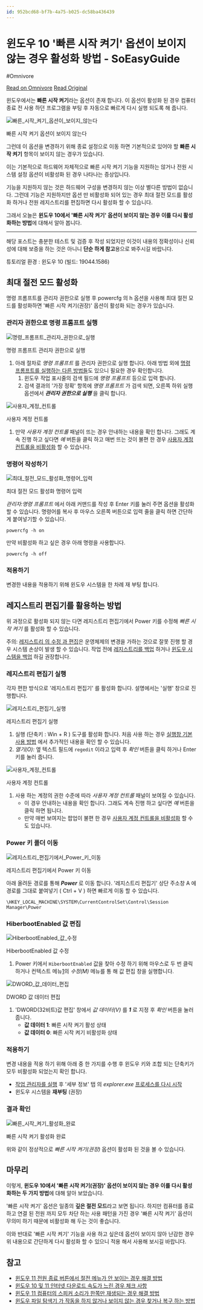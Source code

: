```yaml
---
id: 952bcd68-bf7b-4a75-b025-dc58ba436439
---
```


# 윈도우 10 '빠른 시작 켜기' 옵션이 보이지 않는 경우 활성화 방법 - SoEasyGuide
#Omnivore
 
[Read on Omnivore](https://omnivore.app/me/https-iboxcomein-com-enable-the-turn-on-fast-startup-option-in-w-18eb6754c16)
[Read Original](https://iboxcomein.com/enable-the-turn-on-fast-startup-option-in-windows-10/)
 
윈도우에서는 **빠른 시작 켜기**라는 옵션이 존재 합니다. 이 옵션이 활성화 된 경우 컴퓨터 종료 전 사용 하던 프로그램을 부팅 후 자동으로 빠르게 다시 실행 되도록 해 줍니다.

![빠른_시작_켜기_옵션이_보이지_않는다](https://proxy-prod.omnivore-image-cache.app/816x633,szwgUgY7uJJVBKYDMvZxNswta-7oGKDGZv1NcR7gpitc/https://iboxcomein.com/wp-content/uploads/2022/03/003756-%EB%B9%A0%EB%A5%B8_%EC%8B%9C%EC%9E%91_%EC%BC%9C%EA%B8%B0_%EC%98%B5%EC%85%98%EC%9D%B4_%EB%B3%B4%EC%9D%B4%EC%A7%80_%EC%95%8A%EB%8A%94%EB%8B%A4.webp "빠른 시작 켜기 옵션이 보이지 않는다")

빠른 시작 켜기 옵션이 보이지 않는다

그런데 이 옵션을 변경하기 위해 종료 설정으로 이동 하면 기본적으로 있어야 할 **빠른 시작 켜기** 항목이 보이지 않는 경우가 있습니다.

이는 기본적으로 하드웨어 자체적으로 빠른 시작 켜기 기능을 지원하는 않거나 전원 시스템 설정 옵션이 비활성화 된 경우 나타나는 증상입니다.

기능을 지원하지 않는 것은 하드웨어 구성을 변경하지 않는 이상 별다른 방법이 없습니다. 그런데 기능은 지원하지만 옵션 만 비활성화 되어 있는 경우 최대 절전 모드를 활성화 하거나 전원 레지스트리를 편집하면 다시 활성화 할 수 있습니다.

그래서 오늘은 **윈도우 10에서 '빠른 시작 켜기' 옵션이 보이지 않는 경우 이를 다시 활성화하는 방법**에 대해서 알아 봅니다.

---

해당 포스트는 충분한 테스트 및 검증 후 작성 되었지만 이것이 내용의 정확성이나 신뢰성에 대해 보증을 하는 것은 아니니 **단순 하게 참고**용으로 봐주시길 바랍니다.

튜토리얼 환경 : 윈도우 10 (빌드: 19044.1586)

## **최대 절전 모드 활성화**

명령 프롬프트를 관리자 권한으로 실행 후 powercfg 의 h 옵션을 사용해 최대 절전 모드를 활성화하면 '빠른 시작 켜기(권장)' 옵션이 활성화 되는 경우가 있습니다.

### **관리자 권한으로 명령 프롬프트 실행**

![명령_프롬프트_관리자_권한으로_실행](https://proxy-prod.omnivore-image-cache.app/1024x683,ssKrAdQg2nQG70ehQMFkM4v2_4quwmf1HAnGDpATbmz0/https://iboxcomein.com/wp-content/uploads/2022/03/003759-%EB%AA%85%EB%A0%B9_%ED%94%84%EB%A1%AC%ED%94%84%ED%8A%B8_%EA%B4%80%EB%A6%AC%EC%9E%90_%EA%B6%8C%ED%95%9C%EC%9C%BC%EB%A1%9C_%EC%8B%A4%ED%96%89-1024x683.webp "명령 프롬프트 관리자 권한으로 실행")

명령 프롬프트 관리자 권한으로 실행

1. 아래 절차로 _명령 프롬프트_ 를 관리자 권한으로 실행 합니다. 아래 방법 외에 [명령 프롬프트를 실행하는 다른 방법들](https://comeinsidebox.com/how-to-run-command-prompt/#more-13468)도 있으니 필요한 경우 확인합니다.  
   1. 윈도우 작업 표시줄의 검색 필드에 _명령 프롬프트_ 등으로 입력 합니다.  
   2. 검색 결과의 '가장 정확' 항목에 _명령 프롬프트_ 가 검색 되면, 오른쪽 하위 실행 옵션에서 **_관리자 권한으로 실행_** 을 클릭 합니다.

![사용자_계정_컨트롤](https://proxy-prod.omnivore-image-cache.app/900x470,ssE4eOuG79rneDmQq3Un14OKkhXTdLHzttHQH3cP9Rw0/https://iboxcomein.com/wp-content/uploads/2022/03/003802-%EC%82%AC%EC%9A%A9%EC%9E%90_%EA%B3%84%EC%A0%95_%EC%BB%A8%ED%8A%B8%EB%A1%A4.webp "사용자 계정 컨트롤")

사용자 계정 컨트롤

1. 만약 _사용자 계정 컨트롤_ 패널이 뜨는 경우 안내하는 내용을 확인 합니다. 그래도 계속 진행 하고 싶다면 _예_ 버튼을 클릭 하고 매번 뜨는 것이 불편 한 경우 [사용자 계정 컨트롤을 비활성화](https://comeinsidebox.com/%ec%82%ac%ec%9a%a9%ec%9e%90-%ea%b3%84%ec%a0%95-%ec%bb%a8%ed%8a%b8%eb%a1%a4-uac/#more-6882) 할 수 있습니다.

### **명령어 작성하기**

![최대_절전_모드_활성화_명령어_입력](https://proxy-prod.omnivore-image-cache.app/900x318,sLZo9QOVr-10xrRAW6tpZA8LNjrpI_ZFe-mk_VLzagU0/https://iboxcomein.com/wp-content/uploads/2022/03/003804-%EC%B5%9C%EB%8C%80_%EC%A0%88%EC%A0%84_%EB%AA%A8%EB%93%9C_%ED%99%9C%EC%84%B1%ED%99%94_%EB%AA%85%EB%A0%B9%EC%96%B4_%EC%9E%85%EB%A0%A5.webp "최대 절전 모드 활성화 명령어 입력")

최대 절전 모드 활성화 명령어 입력

_관리자:명령 프롬프트_ 에서 아래 커맨드를 작성 후 Enter 키를 눌러 주면 옵션을 활성화 할 수 있습니다. 명령어를 복사 후 마우스 오른쪽 버튼으로 입력 줄을 클릭 하면 간단하게 붙여넣기할 수 있습니다.

```applescript
powercfg -h on
```

만약 비활성화 하고 싶은 경우 아래 명령을 사용합니다.

```nginx
powercfg -h off
```

### **적용하기**

변경한 내용을 적용하기 위해 윈도우 시스템을 한 차례 재 부팅 합니다.

## **레지스트리 편집기를 활용하는 방법**

위 과정으로 활성화 되지 않는 다면 레지스트리 편집기에서 Power 키를 수정해 _빠른 시작 켜기_ 를 활성화 할 수 있습니다.

주의: [레지스트리 의 수정 과 편집](https://comeinsidebox.com/%eb%a0%88%ec%a7%80%ec%8a%a4%ed%8a%b8%eb%a6%ac-registry%eb%9e%80-%eb%ac%b4%ec%97%87%ec%9d%b4%eb%a9%b0-%eb%a0%88%ec%a7%80%ec%8a%a4%ed%8a%b8%eb%a6%ac-%ed%8e%b8%ec%a7%91%ea%b8%b0%eb%a5%bc-%ec%82%ac/#more-6014)은 운영체제의 변경을 가하는 것으로 잘못 진행 할 경우 시스템 손상이 발생 할 수 있습니다. 작업 전에 [레지스트리를 백업](https://comeinsidebox.com/%eb%a0%88%ec%a7%80%ec%8a%a4%ed%8a%b8%eb%a6%ac-registry%eb%a5%bc-%eb%b0%b1%ec%97%85-%ed%95%98%eb%8a%94-%eb%b0%a9%eb%b2%95-%ec%95%88%eb%82%b4/#more-6065) 하거나 [윈도우 시스템을 백업](https://iboxcomein.com/windows-11-backup-and-recovery/#ftoc-heading-11) 하길 권장합니다.

### **레지스트리 편집기 실행**

각자 편한 방식으로 '레지스트리 편집기' 를 활성화 합니다. 설명에서는 '실행' 창으로 진행합니다.

![레지스트리_편집기_실행](https://proxy-prod.omnivore-image-cache.app/802x397,s2T_OI9QgZj8djWSaa2bsj4KtufEF8FzRGLRFSki65j0/https://iboxcomein.com/wp-content/uploads/2022/03/003806-%EB%A0%88%EC%A7%80%EC%8A%A4%ED%8A%B8%EB%A6%AC_%ED%8E%B8%EC%A7%91%EA%B8%B0_%EC%8B%A4%ED%96%89.webp "레지스트리 편집기 실행")

레지스트리 편집기 실행

1. 실행 (단축키 : Win \+ R ) 도구를 활성화 합니다. 처음 사용 하는 경우 [실행창 기본 사용 방법](https://comeinsidebox.com/windows-run-command) 에서 추가적인 내용을 확인 할 수 있습니다.
2. _열기(O):_ 옆 텍스트 필드에 `regedit` 이라고 입력 후 _확인_ 버튼을 클릭 하거나 Enter 키를 눌러 줍니다.

![사용자_계정_컨트롤](https://proxy-prod.omnivore-image-cache.app/900x468,supTyCfMp02WbCOEXyUp2fU3Af_1CcbU0ljZLO8GaWTw/https://iboxcomein.com/wp-content/uploads/2022/03/003808-%EC%82%AC%EC%9A%A9%EC%9E%90_%EA%B3%84%EC%A0%95_%EC%BB%A8%ED%8A%B8%EB%A1%A4.webp "사용자 계정 컨트롤")

사용자 계정 컨트롤

1. 사용 하는 계정의 권한 수준에 따라 _사용자 계정 컨트롤_ 패널이 보여질 수 있습니다.  
   * 이 경우 안내하는 내용을 확인 합니다. 그래도 계속 진행 하고 싶다면 _예_ 버튼을 클릭 하면 됩니다.  
   * 만약 매번 보여지는 팝업이 불편 한 경우 [사용자 계정 컨트롤을 비활성화](https://comeinsidebox.com/%ec%82%ac%ec%9a%a9%ec%9e%90-%ea%b3%84%ec%a0%95-%ec%bb%a8%ed%8a%b8%eb%a1%a4-uac) 할 수도 있습니다.

### **Power 키 폴더 이동**

![레지스트리_편집기에서_Power_키_이동](https://proxy-prod.omnivore-image-cache.app/920x715,ssHihuDdjsqxds0a6fJUERNsJ3ganDKMd4o795nZSVqQ/https://iboxcomein.com/wp-content/uploads/2022/03/003810-%EB%A0%88%EC%A7%80%EC%8A%A4%ED%8A%B8%EB%A6%AC_%ED%8E%B8%EC%A7%91%EA%B8%B0%EC%97%90%EC%84%9C_Power_%ED%82%A4_%EC%9D%B4%EB%8F%99.webp "레지스트리 편집기에서 Power 키 이동")

레지스트리 편집기에서 Power 키 이동

아래 올려둔 경로를 통해 **_Power_**  로 이동 합니다. '레지스트리 편집기' 상단 주소창 A 에 경로를 그대로 붙여넣기 ( Ctrl \+ V ) 하면 빠르게 이동 할 수 있습니다.

```taggerscript
\HKEY_LOCAL_MACHINE\SYSTEM\CurrentControlSet\Control\Session Manager\Power
```

### **HiberbootEnabled 값 편집**

![HiberbootEnabled_값_수정](https://proxy-prod.omnivore-image-cache.app/920x715,sKXQII9mANDY9ltNGydMFiV4u9J6Se3FVHhUNSCw8KwE/https://iboxcomein.com/wp-content/uploads/2022/03/003812-HiberbootEnabled_%EA%B0%92_%EC%88%98%EC%A0%95.webp "HiberbootEnabled 값 수정")

HiberbootEnabled 값 수정

1. Power 키에서 `HiberbootEnabled` 값을 찾아 수정 하기 위해 마우스로 두 번 클릭 하거나 컨텍스트 메뉴[1](#easy-footnote-bottom-1-5596)의 _수정(M)_ 메뉴를 통 해 값 편집 창을 실행합니다.

![DWORD_값_데이터_편집](https://proxy-prod.omnivore-image-cache.app/750x350,sTmYiU0eF5HQ35_b-77LR7mwNyKbTsu7ZWEu-KZZiE1g/https://iboxcomein.com/wp-content/uploads/2022/03/003816-DWORD_%EA%B0%92_%EB%8D%B0%EC%9D%B4%ED%84%B0_%ED%8E%B8%EC%A7%91.webp "DWORD 값 데이터 편집")

DWORD 값 데이터 편집

1. 'DWORD(32비트)값 편집' 창에서 _값 데이터(V)_ 를 **_1_**  로 지정 후 _확인_ 버튼을 눌러 줍니다.  
   * **값 데이터 1**: 빠른 시작 켜기 활성 상태  
   * **값 데이터 0**: 빠른 시작 켜기 비활성화 상태

### **적용**하기

변경 내용을 적용 하기 위해 아래 중 한 가지를 수행 후 윈도우 키와 조합 되는 단축키가 모두 비활성화 되었는지 확인 합니다.

* [작업 관리자를 실행](https://iboxcomein.com/task-manager) 후 '세부 정보' 탭 의 _explorer.exe_ [프로세스를 다시 시작](https://iboxcomein.com/restart-the-file-explorer-process/)
* 윈도우 시스템을 **재부팅** (권장)

### 결과 확인

![빠른_시작_켜기_활성화_완료](https://proxy-prod.omnivore-image-cache.app/946x745,sOgrdZqChEfSlpVSBTDTboRp9Uo_8miDdjYuzKY4kAok/https://iboxcomein.com/wp-content/uploads/2022/03/005541-%EB%B9%A0%EB%A5%B8_%EC%8B%9C%EC%9E%91_%EC%BC%9C%EA%B8%B0_%ED%99%9C%EC%84%B1%ED%99%94_%EC%99%84%EB%A3%8C.webp "빠른 시작 켜기 활성화 완료")

빠른 시작 켜기 활성화 완료

위와 같이 정상적으로 _빠른 시작 켜기(권장)_ 옵션이 활성화 된 것을 볼 수 있습니다.

## **마무리**

이렇게, **윈도우 10에서 '빠른 시작 켜기(권장)' 옵션이 보이지 않는 경우 이를 다시 활성화하는 두 가지 방법**에 대해 알아 보았습니다.

'빠른 시작 켜기' 옵션은 일종의 **깊은 절전 모드**라고 보면 됩니다. 하지만 컴퓨터를 종료 하고 연결 된 전원 까지 모두 차단 하는 사용 패턴을 가진 경우 '빠른 시작 켜기' 옵션이 무의미 하기 때문에 비활성화 해 두는 것이 좋습니다.

이와 반대로 '빠른 시작 켜기' 기능을 사용 하고 싶은데 옵션이 보이지 않아 난감한 경우 위 내용으로 간단하게 다시 활성화 할 수 있으니 적용 해서 사용해 보시길 바랍니다.

## **참고**

* [윈도우 11 전원 종료 버튼에서 절전 메뉴가 안 보이는 경우 해결 방법](https://comeinsidebox.com/sleep-menu/)
* [윈도우 10 및 11 인터넷 다운로드 속도가 느린 경우 체크 사항](https://iboxcomein.com/windows-internet-download-speed-improvement/)
* [윈도우 11 컴퓨터의 스피커 소리가 한쪽만 재생되는 경우 해결 방법](https://eazymanual.com/how-to-fix-windows-11-speaker-sound-playing-only-one-error/)
* [윈도우 파일 탐색기 가 작동을 하지 않거나 보이지 않는 경우 찾거나 복구 하는 방법](https://iboxcomein.com/how-to-repair-windows-file-explorer-error/)
